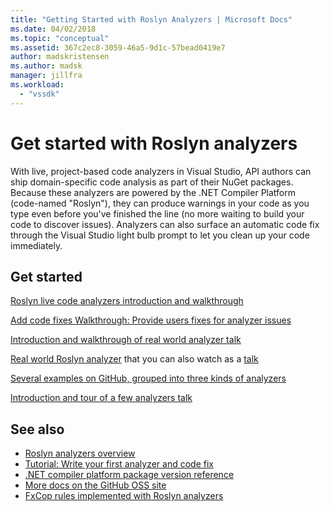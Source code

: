```yaml
---
title: "Getting Started with Roslyn Analyzers | Microsoft Docs"
ms.date: 04/02/2018
ms.topic: "conceptual"
ms.assetid: 367c2ec8-3059-46a5-9d1c-57bead0419e7
author: madskristensen
ms.author: madsk
manager: jillfra
ms.workload:
  - "vssdk"
---
```

# Get started with Roslyn analyzers

With live, project-based code analyzers in Visual Studio, API authors can ship domain-specific code analysis as part of their NuGet packages. Because these analyzers are powered by the .NET Compiler Platform (code-named "Roslyn"), they can produce warnings in your code as you type even before you've finished the line (no more waiting to build your code to discover issues). Analyzers can also surface an automatic code fix through the Visual Studio light bulb prompt to let you clean up your code immediately.

## Get started

[Roslyn live code analyzers introduction and walkthrough](https://msdn.microsoft.com/magazine/dn879356.aspx)

[Add code fixes Walkthrough: Provide users fixes for analyzer issues](https://msdn.microsoft.com/magazine/dn904670.aspx)

[Introduction and walkthrough of real world analyzer talk](https://channel9.msdn.com/events/Build/2015/3-725)

[Real world Roslyn analyzer](../extensibility/roslyn-analyzers-and-code-aware-library-for-immutablearrays.md) that you can also watch as a [talk](https://channel9.msdn.com/events/Build/2015/3-725)

[Several examples on GitHub, grouped into three kinds of analyzers](https://github.com/dotnet/roslyn/blob/master/docs/analyzers/Analyzer%20Samples.md)

[Introduction and tour of a few analyzers talk](https://channel9.msdn.com/Events/dotnetConf/2015/NET-Compiler-Platform-Roslyn-Analyzers-and-the-Rise-of-Code-Aware-Libraries)

## See also

- [Roslyn analyzers overview](../code-quality/roslyn-analyzers-overview.md)
- [Tutorial: Write your first analyzer and code fix](/dotnet/csharp/roslyn-sdk/tutorials/how-to-write-csharp-analyzer-code-fix)
- [.NET compiler platform package version reference](roslyn-version-support.md)
- [More docs on the GitHub OSS site](https://github.com/dotnet/roslyn/tree/master/docs/analyzers)
- [FxCop rules implemented with Roslyn analyzers](http://roslynanalyzersstatus.azurewebsites.net/)
